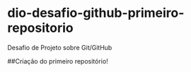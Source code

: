 # dio-desafio-github-primeiro-repositorio
Desafio de Projeto sobre Git/GitHub

##Criação do primeiro repositório!
